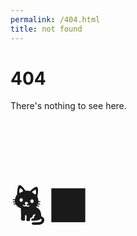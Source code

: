```yaml
---
permalink: /404.html
title: not found
---
```


# 404

There's nothing to see here.

<br>

<p style="font-size: 5em;">🐈‍⬛</p>
